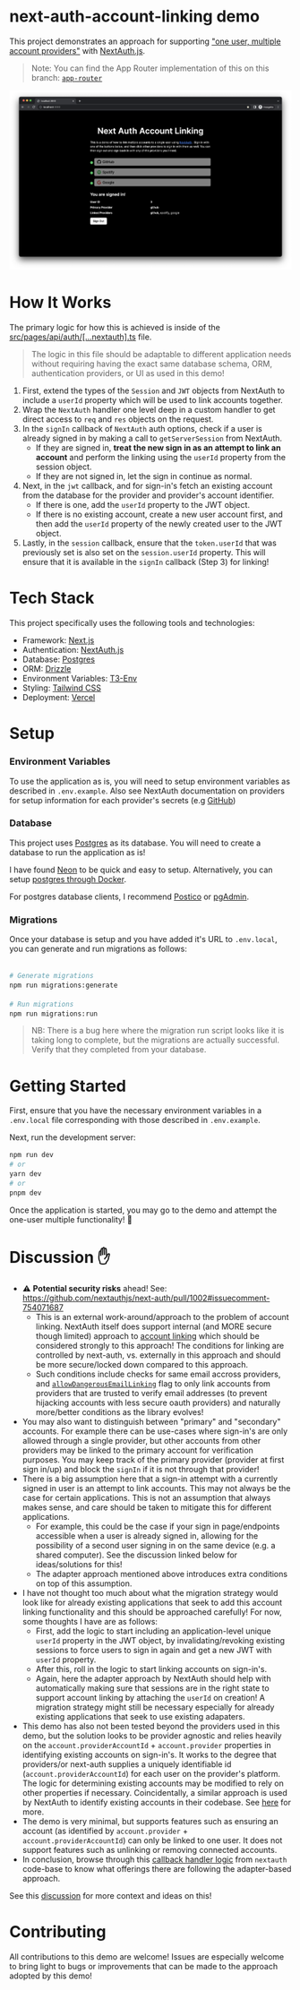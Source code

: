 # next-auth-account-linking demo

This project demonstrates an approach for supporting ["one user, multiple account providers"](https://github.com/nextauthjs/next-auth/discussions/1702#discussioncomment-5995307) with [NextAuth.js](https://next-auth.js.org/).

> Note: You can find the App Router implementation of this on this branch: [`app-router`](https://github.com/rexfordessilfie/next-auth-account-linking/tree/app-router)

![Screenshot](/public/screenshot.png)

# How It Works

The primary logic for how this is achieved is inside of the [src/pages/api/auth/[...nextauth].ts](src/pages/api/auth/[...nextauth].ts) file.

> The logic in this file should be adaptable to different application needs without requiring having the exact same database schema, ORM, authentication providers, or UI as used in this demo!

1. First, extend the types of the `Session` and `JWT` objects from NextAuth to include a `userId` property which will be used to link accounts together.
2. Wrap the `NextAuth` handler one level deep in a custom handler to get direct access to `req` and `res` objects on the request.
3. In the `signIn` callback of `NextAuth` auth options, check if a user is already signed in by making a call to `getServerSession` from NextAuth.
   - If they are signed in, **treat the new sign in as an attempt to link an account** and perform the linking using the `userId` property from the session object.
   - If they are not signed in, let the sign in continue as normal.
4. Next, in the `jwt` callback, and for sign-in's fetch an existing account from the database for the provider and provider's account identifier.
   - If there is one, add the `userId` property to the JWT object.
   - If there is no existing account, create a new user account first, and then add the `userId` property of the newly created user to the JWT object.
5. Lastly, in the `session` callback, ensure that the `token.userId` that was previously set is also set on the `session.userId` property. This will ensure that it is available in the `signIn` callback (Step 3) for linking!

# Tech Stack

This project specifically uses the following tools and technologies:

- Framework: [Next.js](https://nextjs.org/)
- Authentication: [NextAuth.js](https://next-auth.js.org/)
- Database: [Postgres](https://www.postgresql.org/)
- ORM: [Drizzle](https://orm.drizzle.team)
- Environment Variables: [T3-Env](https://env.t3.gg/)
- Styling: [Tailwind CSS](https://tailwindcss.com/)
- Deployment: [Vercel](https://vercel.com/)

# Setup

### Environment Variables

To use the application as is, you will need to setup environment variables as described in `.env.example`. Also see NextAuth documentation on providers for setup information for each provider's secrets (e.g [GitHub](https://next-auth.js.org/providers/github#documentation))

### Database

This project uses [Postgres](https://www.postgresql.org/) as its database. You will need to create a database to run the application as is!

I have found [Neon](https://neon.tech) to be quick and easy to setup. Alternatively, you can setup [postgres through Docker](https://www.docker.com/blog/how-to-use-the-postgres-docker-official-image/).

For postgres database clients, I recommend [Postico](https://eggerapps.at/postico/) or [pgAdmin](https://www.pgadmin.org/).

### Migrations

Once your database is setup and you have added it's URL to `.env.local`, you can generate and run migrations as follows:

```bash

# Generate migrations
npm run migrations:generate

# Run migrations
npm run migrations:run
```

> NB: There is a bug here where the migration run script looks like it is taking long to complete, but the migrations are actually successful. Verify that they completed from your database.

# Getting Started

First, ensure that you have the necessary environment variables in a `.env.local` file corresponding with those described in `.env.example`.

Next, run the development server:

```bash
npm run dev
# or
yarn dev
# or
pnpm dev
```

Once the application is started, you may go to the demo and attempt the one-user multiple functionality! 🎉

# Discussion ✋

- ⚠️ **Potential security risks** ahead! See: https://github.com/nextauthjs/next-auth/pull/1002#issuecomment-754071687
  - This is an external work-around/approach to the problem of account linking. NextAuth itself does support internal (and MORE secure though limited) approach to [account linking](https://authjs.dev/reference/core/adapters#linkaccount) which should be considered strongly to this approach! The conditions for linking are controlled by next-auth, vs. externally in this approach and should be more secure/locked down compared to this approach.
  - Such conditions include checks for same email accross providers, and [`allowDangerousEmailLinking`](https://next-auth.js.org/configuration/providers/oauth#allowdangerousemailaccountlinking-option) flag to only link accounts from providers that are trusted to verify email addresses (to prevent hijacking accounts with less secure oauth providers) and naturally more/better conditions as the library evolves!
- You may also want to distinguish between "primary" and "secondary" accounts. For example there can be use-cases where sign-in's are only allowed through a single provider, but other accounts from other providers may be linked to the primary account for verification purposes. You may keep track of the primary provider (provider at first sign in/up) and block the `signIn` if it is not through that provider!
- There is a big assumption here that a sign-in attempt with a currently signed in user is an attempt to link accounts. This may not always be the case for certain applications. This is not an assumption that always makes sense, and care should be taken to mitigate this for different applications.
  - For example, this could be the case if your sign in page/endpoints accessible when a user is already signed in, allowing for the possibility of a second user signing in on the same device (e.g. a shared computer). See the discussion linked below for ideas/solutions for this!
  - The adapter approach mentioned above introduces extra conditions on top of this assumption.
- I have not thought too much about what the migration strategy would look like for already existing applications that seek to add this account linking functionality and this should be approached carefully! For now, some thoughts I have are as follows:
  - First, add the logic to start including an application-level unique `userId` property in the JWT object, by invalidating/revoking existing sessions to force users to sign in again and get a new JWT with `userId` property.
  - After this, roll in the logic to start linking accounts on sign-in's.
  - Again, here the adapter approach by NextAuth should help with automatically making sure that sessions are in the right state to support account linking by attaching the `userId` on creation! A migration strategy might still be necessary especially for already existing applications that seek to use existing adapaters.
- This demo has also not been tested beyond the providers used in this demo, but the solution looks to be provider agnostic and relies heavily on the `account.providerAccountId` + `account.provider` properties in identifying existing accounts on sign-in's. It works to the degree that providers/or next-auth supplies a uniquely identifiable id (`account.providerAccountId`) for each user on the provider's platform. The logic for determining existing accounts may be modified to rely on other properties if necessary. Coincidentally, a similar approach is used by NextAuth to identify existing accounts in their codebase. See [here](https://github.com/nextauthjs/next-auth/blob/461b52ea4f55d740b3b94de800d105a9bfc854ef/packages/next-auth/src/core/lib/callback-handler.ts#L124) for more.
- The demo is very minimal, but supports features such as ensuring an account (as identified by `account.provider` + `account.providerAccountId`) can only be linked to one user. It does not support features such as unlinking or removing connected accounts.
- In conclusion, browse through this [callback handler logic](https://github.com/nextauthjs/next-auth/blob/461b52ea4f55d740b3b94de800d105a9bfc854ef/packages/next-auth/src/core/lib/callback-handler.ts#L23) from `nextauth` code-base to know what offerings there are following the adapter-based approach.

See this [discussion](https://github.com/nextauthjs/next-auth/discussions/1702) for more context and ideas on this!

# Contributing

All contributions to this demo are welcome! Issues are especially welcome to bring light to bugs or improvements that can be made to the approach adopted by this demo!
